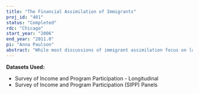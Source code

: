 ```yaml
---
title: "The Financial Assimilation of Immigrants"
proj_id: "401"
status: "Completed"
rdc: "Chicago"
start_year: "2006"
end_year: "2011.0"
pi: "Anna Paulson"
abstract: "While most discussions of immigrant assimilation focus on labor and housing markets, immigrant participation in financial markets is a critical and largely unstudied dimension of economic assimilation.  The degree to which immigrants assimilate into the financial mainstream has profound implications for the U.S. economy. This project will provide new evidence on the extent of immigrant participation in financial markets and the key determinants of financial assimilation. The aspects of financial assimilation that will be studied include use of checking and savings accounts, participation in the stock market, and investment in risky vs. “safe” assets. The analysis will be based on data from the Survey of Income Program and Participation (SIPP). These data will be supplemented with characteristics of the countries of origin and with data on the destination communities. The predominant purpose of this project is to benefit the U.S. Census Bureau’s program, and it will do so in at least three ways. First, this study will com-pare SIPP data on immigrant year of arrival and country of origin to comparable data from the former Immigration and Naturalization Service. Second, this study will analyze the factors that account for the higher attrition rate of immigrants relative to the native born in the SIPP panel. Finally, the project will produce population estimates of the pace of immigrant financial assimilation."
---
```


**Datasets Used:**

  - Survey of Income and Program Participation - Longitudinal 
  - Survey of Income and Program Participation (SIPP) Panels 

